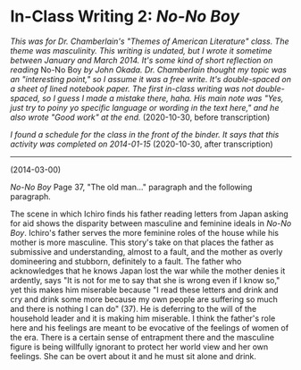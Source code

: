 # In-Class Writing 2: *No-No Boy*

*This was for Dr. Chamberlain's "Themes of American Literature" class. The theme was masculinity. This writing is undated, but I wrote it sometime between January and March 2014. It's some kind of short reflection on reading* No-No Boy *by John Okada. Dr. Chamberlain thought my topic was an "interesting point," so I assume it was a free write. It's double-spaced on a sheet of lined notebook paper. The first in-class writing was not double-spaced, so I guess I made a mistake there, haha. His main note was "Yes, just try to poiny yo specific language or wording in the text here," and he also wrote "Good work" at the end.* (2020-10-30, before transcription)

*I found a schedule for the class in the front of the binder. It says that this activity was completed on 2014-01-15* (2020-10-30, after transcription)

-----------

(2014-03-00)

*No-No Boy* Page 37, "The old man..." paragraph and the following paragraph.

The scene in which Ichiro finds his father reading letters from Japan asking for aid shows the disparity between masculine and feminine ideals in *No-No Boy*. Ichiro's father serves the more feminine roles of the house while his mother is more masculine. This story's take on that places the father as submissive and understanding, almost to a fault, and the mother as overly domineering and stubborn, definitely to a fault. The father who acknowledges that he knows Japan lost the war while the mother denies it ardently, says "It is not for me to say that she is wrong even if I know so," yet this makes him miserable because "I read these letters and drink and cry and drink some more because my own people are suffering so much and there is nothing I can do" (37). He is deferring to the will of the household leader and it is making him miserable. I think the  father's role here and his feelings are meant to be evocative of the feelings of women of the era. There is a certain sense of entrapment there and the masculine figure is being willfully ignorant to protect her world view and her own feelings. She can be overt about it and he must sit alone and drink.
